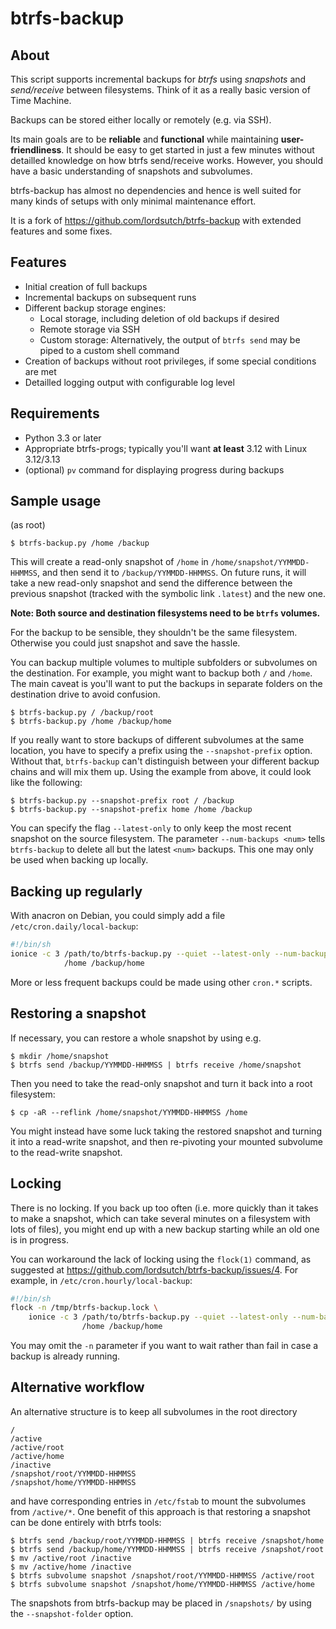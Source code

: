 btrfs-backup
============

About
-----
This script supports incremental backups for *btrfs* using *snapshots*
and *send/receive* between filesystems. Think of it as a really basic
version of Time Machine.

Backups can be stored either locally or remotely (e.g. via SSH).

Its main goals are to be **reliable** and **functional** while maintaining
**user-friendliness**. It should be easy to get started in just a few
minutes without detailled knowledge on how btrfs send/receive
works. However, you should have a basic understanding of snapshots
and subvolumes.

btrfs-backup has almost no dependencies and hence is well suited for many
kinds of setups with only minimal maintenance effort.

It is a fork of https://github.com/lordsutch/btrfs-backup with extended
features and some fixes.


Features
--------
* Initial creation of full backups
* Incremental backups on subsequent runs
* Different backup storage engines:
  * Local storage, including deletion of old backups if desired
  * Remote storage via SSH
  * Custom storage: Alternatively, the output of ``btrfs send`` may be
    piped to a custom shell command
* Creation of backups without root privileges, if some special conditions
  are met
* Detailled logging output with configurable log level


Requirements
------------
* Python 3.3 or later
* Appropriate btrfs-progs; typically you'll want **at least** 3.12 with
  Linux 3.12/3.13
* (optional) ``pv`` command for displaying progress during backups


Sample usage
------------
(as root)

	$ btrfs-backup.py /home /backup

This will create a read-only snapshot of ``/home``
in ``/home/snapshot/YYMMDD-HHMMSS``, and then send it to
``/backup/YYMMDD-HHMMSS``. On future runs, it will take a new read-only
snapshot and send the difference between the previous snapshot (tracked
with the symbolic link ``.latest``) and the new one.

**Note: Both source and destination filesystems need to be ``btrfs``
volumes.**

For the backup to be sensible, they shouldn't be the same filesystem.
Otherwise you could just snapshot and save the hassle.

You can backup multiple volumes to multiple subfolders or subvolumes on the
destination.  For example, you might want to backup both ``/`` and ``/home``.
The main caveat is you'll want to put the backups in separate folders
on the destination drive to avoid confusion.

	$ btrfs-backup.py / /backup/root
	$ btrfs-backup.py /home /backup/home

If you really want to store backups of different subvolumes at the same
location, you have to specify a prefix using the ``--snapshot-prefix``
option. Without that, ``btrfs-backup`` can't distinguish between your
different backup chains and will mix them up. Using the example from
above, it could look like the following:

	$ btrfs-backup.py --snapshot-prefix root / /backup
	$ btrfs-backup.py --snapshot-prefix home /home /backup

You can specify the flag ``--latest-only`` to only keep the most recent
snapshot on the source filesystem. The parameter ``--num-backups <num>``
tells ``btrfs-backup`` to delete all but the latest ``<num>``
backups. This one may only be used when backing up locally.


Backing up regularly
--------------------
With anacron on Debian, you could simply add a file ``/etc/cron.daily/local-backup``:

```sh
#!/bin/sh
ionice -c 3 /path/to/btrfs-backup.py --quiet --latest-only --num-backups 2 \
            /home /backup/home
```

More or less frequent backups could be made using other ``cron.*`` scripts.


Restoring a snapshot
--------------------
If necessary, you can restore a whole snapshot by using e.g.

	$ mkdir /home/snapshot
	$ btrfs send /backup/YYMMDD-HHMMSS | btrfs receive /home/snapshot

Then you need to take the read-only snapshot and turn it back into a
root filesystem:

	$ cp -aR --reflink /home/snapshot/YYMMDD-HHMMSS /home

You might instead have some luck taking the restored snapshot and turning it
into a read-write snapshot, and then re-pivoting your mounted
subvolume to the read-write snapshot.


Locking
-------
There is no locking. If you back up too often (i.e. more quickly than
it takes to make a snapshot, which can take several minutes on a
filesystem with lots of files), you might end up with a new backup
starting while an old one is in progress.

You can workaround the lack of locking using the ``flock(1)`` command, as
suggested at https://github.com/lordsutch/btrfs-backup/issues/4. For
example, in ``/etc/cron.hourly/local-backup``:

```sh
#!/bin/sh
flock -n /tmp/btrfs-backup.lock \
    ionice -c 3 /path/to/btrfs-backup.py --quiet --latest-only --num-backups 2 \
                /home /backup/home
```

You may omit the ``-n`` parameter if you want to wait rather than fail
in case a backup is already running.


Alternative workflow
--------------------
An alternative structure is to keep all subvolumes in the root directory

	/
	/active
	/active/root
	/active/home
	/inactive
	/snapshot/root/YYMMDD-HHMMSS
	/snapshot/home/YYMMDD-HHMMSS

and have corresponding entries in ``/etc/fstab`` to mount the subvolumes
from ``/active/*``. One benefit of this approach is that restoring
a snapshot can be done entirely with btrfs tools:

	$ btrfs send /backup/root/YYMMDD-HHMMSS | btrfs receive /snapshot/home
	$ btrfs send /backup/home/YYMMDD-HHMMSS | btrfs receive /snapshot/root
	$ mv /active/root /inactive
	$ mv /active/home /inactive
	$ btrfs subvolume snapshot /snapshot/root/YYMMDD-HHMMSS /active/root
	$ btrfs subvolume snapshot /snapshot/home/YYMMDD-HHMMSS /active/home

The snapshots from btrfs-backup may be placed in ``/snapshots/`` by
using the ``--snapshot-folder`` option.
